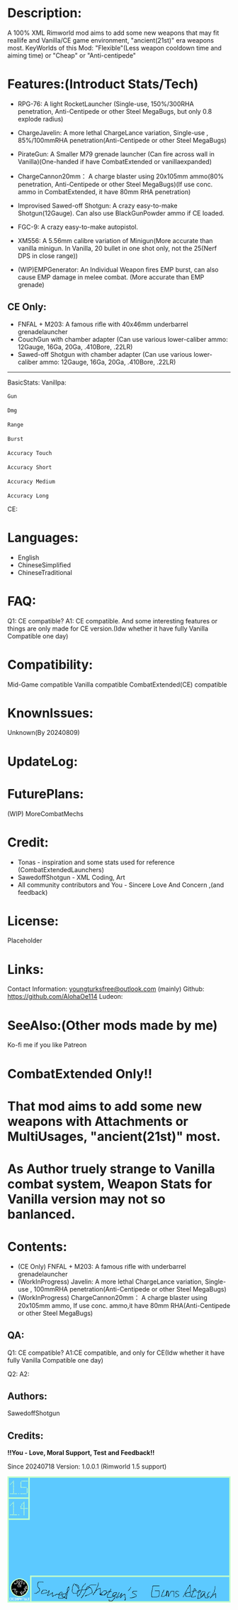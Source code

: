 

# Description:
A 100% XML Rimworld mod aims to add some new weapons that may fit reallife and Vanilla/CE game environment, "ancient(21st)" era weapons most.
KeyWorlds of this Mod:
"Flexible"(Less weapon cooldown time and aiming time) or "Cheap" or "Anti-centipede"

# Features:(Introduct Stats/Tech)

- RPG-76: A light RocketLauncher (Single-use, 150%/300RHA penetration, Anti-Centipede or other Steel MegaBugs, but only 0.8 explode radius)
- ChargeJavelin: A more lethal ChargeLance variation, Single-use , 85%/100mmRHA penetration(Anti-Centipede or other Steel MegaBugs)
- PirateGun: A Smaller M79 grenade launcher (Can fire across wall in Vanilla)(One-handed if have CombatExtended or vanillaexpanded)

- ChargeCannon20mm： A charge blaster using 20x105mm ammo(80% penetration, Anti-Centipede or other Steel MegaBugs)(If use conc. ammo in CombatExtended, it have 80mm RHA penetration)

- Improvised Sawed-off Shotgun: A crazy easy-to-make Shotgun(12Gauge). Can also use BlackGunPowder ammo if CE loaded.
- FGC-9: A crazy easy-to-make autopistol.
- XM556: A 5.56mm calibre variation of Minigun(More accurate than vanilla minigun. In Vanilla, 20 bullet in one shot only, not the 25(Nerf DPS in close range))

- (WIP)EMPGenerator: An Individual Weapon fires EMP burst, can also cause EMP damage in melee combat. (More accurate than EMP grenade)

## CE Only:
- FNFAL + M203: A famous rifle with 40x46mm underbarrel grenadelauncher
- CouchGun with chamber adapter (Can use various lower-caliber ammo: 12Gauge, 16Ga, 20Ga, .410Bore, .22LR)
- Sawed-off Shotgun with chamber adapter (Can use various lower-caliber ammo: 12Gauge, 16Ga, 20Ga, .410Bore, .22LR)

------------------------------------------

BasicStats:
 Vanillpa:
	
	Gun
	
	Dmg
	
	Range
	
	Burst
	
	Accuracy Touch
	
	Accuracy Short
	
	Accuracy Medium
	
	Accuracy Long
	

 CE:
# Languages:
- English
- ChineseSimplified
- ChineseTraditional

# FAQ:
Q1: CE compatible?
A1: CE compatible. And some interesting features or things are only made for CE version.(Idw whether it have fully Vanilla Compatible one day)

# Compatibility:
 Mid-Game compatible
 Vanilla compatible
 CombatExtended(CE) compatible

# KnownIssues:
 Unknown(By 20240809)

# UpdateLog:

# FuturePlans:
 (WIP) MoreCombatMechs

# Credit:
- Tonas - inspiration and some stats used for reference (CombatExtendedLaunchers)
- SawedoffShotgun - XML Coding, Art
- All community contributors and You - Sincere Love And Concern ,(and feedback)
 
# License:
Placeholder

# Links:
 Contact Information:
  youngturksfree@outlook.com (mainly)
 Github: https://github.com/AlohaOe114
 Ludeon:

# SeeAlso:(Other mods made by me)


 Ko-fi me if you like
 Patreon




# CombatExtended Only!!
# That mod aims to add some new weapons with Attachments or MultiUsages, "ancient(21st)" most.
# As Author truely strange to Vanilla combat system, Weapon Stats for Vanilla version may not so banlanced.

# Contents:
- (CE Only) FNFAL + M203: A famous rifle with underbarrel grenadelauncher
- (WorkInProgress) Javelin: A more lethal ChargeLance variation, Single-use , 100mmRHA penetration(Anti-Centipede or other Steel MegaBugs)
- (WorkInProgress) ChargeCannon20mm： A charge blaster using 20x105mm ammo, If use conc. ammo,it have 80mm RHA(Anti-Centipede or other Steel MegaBugs)
	
## QA:
Q1: CE compatible?
A1:CE compatible, and only for CE(Idw whether it have fully Vanilla Compatible one day)

Q2:
A2:

## Authors:
SawedoffShotgun
	
## Credits:
**!!You - Love, Moral Support, Test and Feedback!!**

Since 20240718
Version: 1.0.0.1 (Rimworld 1.5 support)
	
![Preview](/About/Preview.png)